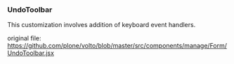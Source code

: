 ### UndoToolbar

This customization involves addition of keyboard event handlers.

original file: https://github.com/plone/volto/blob/master/src/components/manage/Form/UndoToolbar.jsx
